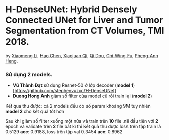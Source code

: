 # H-DenseUNet: Hybrid Densely Connected UNet for Liver and Tumor Segmentation from CT Volumes, TMI 2018. 
by [Xiaomeng Li](https://scholar.google.com/citations?user=uVTzPpoAAAAJ&hl=en), [Hao Chen](http://appsrv.cse.cuhk.edu.hk/~hchen/), [Xiaojuan Qi](https://xjqi.github.io/), [Qi Dou](http://appsrv.cse.cuhk.edu.hk/~qdou/), [Chi-Wing Fu](http://www.cse.cuhk.edu.hk/~cwfu/), [Pheng-Ann Heng](http://www.cse.cuhk.edu.hk/~pheng/). 


### Sử dụng 2 models.
- __Vũ Thành Đạt__ sử dụng Resnet-50 ở lớp decoder (__model 1__)[https://github.com/stephenvuzxc/H-DenseUNet]
- __Duong Hong Anh__ giảm số filter của model cũ rồi train lại (__model 2__)

Kết quả thu được: cả 2 models đều có số param khoảng 9M tuy nhiên __model 2__ cho kết quả tốt hơn

Sau khi giảm số filter xuống một nửa và train trên __10__ file .nii đầu tiên với __2__ epoch và validate trên __2__ file bất kì thì kết quả thu được loss trên tập train là 0.5129 __acc__: 0.9188, loss trên tập val 0.3454 __acc__: 0.8962

